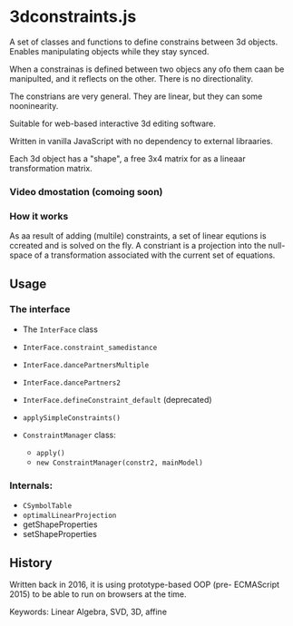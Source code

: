 # 3dconstraints.js

A set of classes and functions to define constrains between 3d objects.
Enables manipulating objects while they stay synced.

When a constrainas is defined between two objecs any ofo them caan be manipulted, and it reflects on the other.
There is no directionality.

The constrians are very general. They are linear, but they can some nooninearity. 

Suitable for web-based interactive 3d editing software.

Written in vanilla JavaScript with no dependency to external libraaries.

Each 3d object has a "shape", a free 3x4 matrix for as a lineaar transformation matrix.

### Video dmostation (comoing soon)

### How it works
As aa result of adding (multile) constraints, a set of linear equtions is ccreated and is solved on the fly.
A constriant is a projection into the null-space of a transformation associated with the current set of equations.


## Usage
### The interface
* The `InterFace` class
* `InterFace.constraint_samedistance`
* `InterFace.dancePartnersMultiple`
* `InterFace.dancePartners2`
* `InterFace.defineConstraint_default` (deprecated)

*  `applySimpleConstraints()`

* `ConstraintManager` class:
  * `apply()`
  * `new ConstraintManager(constr2, mainModel)`
  
### Internals:
* `CSymbolTable`
* `optimalLinearProjection`
* getShapeProperties 
* setShapeProperties 

## History
Written back in 2016, it is using prototype-based OOP (pre- ECMAScript 2015) to be able to run on browsers at the time.

Keywords: Linear Algebra, SVD, 3D, affine
